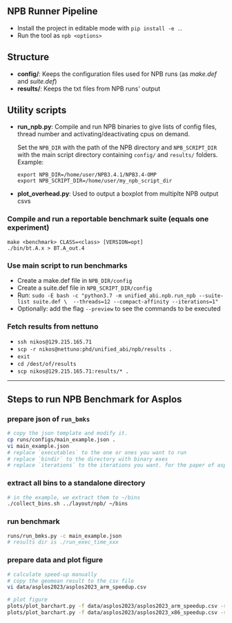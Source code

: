 ## NPB Runner Pipeline

* Install the project in editable mode with `pip install -e .`.
* Run the tool as `npb <options>`


## Structure

* **config/**: Keeps the configuration files used for NPB runs (as *make.def* and *suite.def*)
* **results/**: Keeps the txt files from NPB runs' output

## Utility scripts

* **run_npb.py**: Compile and run NPB binaries to give lists of config files, thread number and activating/deactivating cpus on demand.

    Set the `NPB_DIR` with the path of the NPB directory and `NPB_SCRIPT_DIR` with the main script directory containing `config/` and `results/` folders.
    Example:
    
      export NPB_DIR=/home/user/NPB3.4.1/NPB3.4-OMP
      export NPB_SCRIPT_DIR=/home/user/my_npb_script_dir
      
* **plot_overhead.py**: Used to output a boxplot from multiplte NPB output csvs

### Compile and run a reportable benchmark suite (equals one experiment)

```
make <benchmark> CLASS=<class> [VERSION=opt]
./bin/bt.A.x > BT.A_out.4
```

### Use main script to run benchmarks

* Create a make.def file in `NPB_DIR/config`
* Create a suite.def file in `NPB_SCRIPT_DIR/config`
* Run: `sudo -E bash -c "python3.7 -m unified_abi.npb.run_npb --suite-list suite.def \ 
        --threads=12 --compact-affinity --iterations=1"`
* Optionally: add the flag `--preview` to see the commands to be executed

### Fetch results from nettuno

* `ssh nikos@129.215.165.71`
* `scp -r nikos@nettuno:phd/unified_abi/npb/results .`
* `exit`
* `cd /dest/of/results`
* `scp nikos@129.215.165.71:results/* .`


---------------------------------------------

## Steps to run NPB Benchmark for Asplos
### prepare json of `run_bmks`
```bash
# copy the json template and modify it.
cp runs/configs/main_example.json .
vi main_example.json
# replace `executables` to the one or ones you want to run
# replace `bindir` to the directory with binary exes
# replace `iterations` to the iterations you want. for the paper of asplos, we use 5.
```

### extract all bins to a standalone directory
```bash
# in the example, we extract them to ~/bins
./collect_bins.sh ../layout/npb/ ~/bins
```

### run benchmark
```bash
runs/run_bmks.py -c main_example.json
# results dir is ./run_exec_time_xxx
```

### prepare data and plot figure
```bash
# calculate speed-up manually
# copy the geomean result to the csv file
vi data/asplos2023/asplos2023_arm_speedup.csv

# plot figure
plots/plot_barchart.py -f data/asplos2023/asplos2023_arm_speedup.csv -s plots/configs/speedup/barchart_arm.mplstyle -c plots/configs/speedup/barchart_arm.json
plots/plot_barchart.py -f data/asplos2023/asplos2023_x86_speedup.csv -s plots/configs/speedup/barchart_x86.mplstyle -c plots/configs/speedup/barchart_x86.json
```

